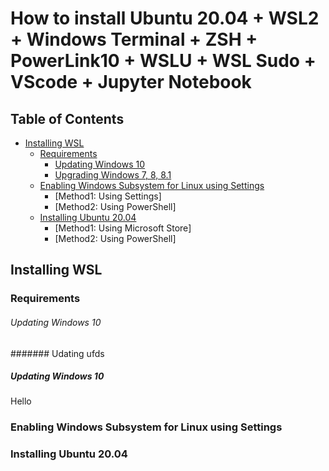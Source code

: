 # How to install Ubuntu 20.04 + WSL2 + Windows Terminal + ZSH + PowerLink10 + WSLU + WSL Sudo + VScode + Jupyter Notebook
## **Table of Contents**
- [Installing WSL](#Installing-WSL)
  - [Requirements](#Requirements)
    - [Updating Windows 10](#Updating-Windows-10)
    - [Upgrading Windows 7, 8, 8.1](#Upgrading-Windows-7,-8,-8.1)
  - [Enabling Windows Subsystem for Linux using Settings](#Enabling-Windows-Subsystem-for-Linux-using-Settings)
    - [Method1: Using Settings]
    - [Method2: Using PowerShell]
  - [Installing Ubuntu 20.04](#Installing-Ubuntu-20.04)
    - [Method1: Using Microsoft Store]
    - [Method2: Using PowerShell]
    
## Installing WSL
### Requirements


###### Updating Windows 10

####### Udating ufds
##### Updating Windows 10

Hello
### Enabling Windows Subsystem for Linux using Settings
### Installing Ubuntu 20.04
## 
